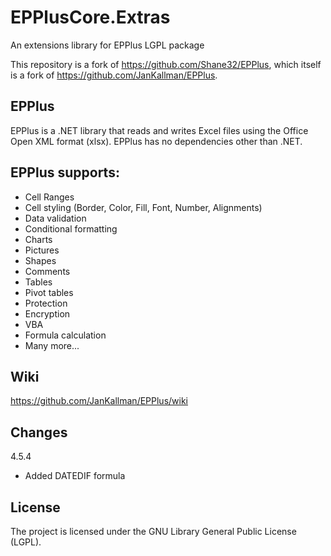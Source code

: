 # EPPlusCore.Extras

An extensions library for EPPlus LGPL package

This repository is a fork of https://github.com/Shane32/EPPlus,
which itself is a fork of https://github.com/JanKallman/EPPlus.

## EPPlus

EPPlus is a .NET library that reads and writes Excel files using the Office Open XML format (xlsx). 
EPPlus has no dependencies other than .NET.
 
## EPPlus supports:
* Cell Ranges 
* Cell styling (Border, Color, Fill, Font, Number, Alignments) 
* Data validation 
* Conditional formatting 
* Charts 
* Pictures 
* Shapes 
* Comments 
* Tables 
* Pivot tables 
* Protection 
* Encryption 
* VBA 
* Formula calculation 
* Many more...

## Wiki

https://github.com/JanKallman/EPPlus/wiki

## Changes

4.5.4
* Added DATEDIF formula

## License
The project is licensed under the GNU Library General Public License (LGPL). 

